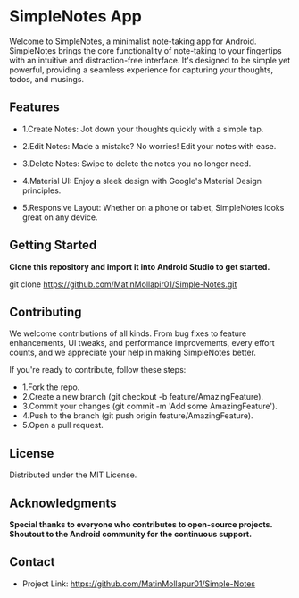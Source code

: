 # SimpleNotes App

Welcome to SimpleNotes, a minimalist note-taking app for Android. SimpleNotes brings the core functionality of note-taking to your fingertips with an intuitive and distraction-free interface. It's designed to be simple yet powerful, providing a seamless experience for capturing your thoughts, todos, and musings.

## Features

- 1.Create Notes: Jot down your thoughts quickly with a simple tap.

- 2.Edit Notes: Made a mistake? No worries! Edit your notes with ease.

- 3.Delete Notes: Swipe to delete the notes you no longer need.

- 4.Material UI: Enjoy a sleek design with Google's Material Design principles.

- 5.Responsive Layout: Whether on a phone or tablet, SimpleNotes looks great on any device.


## Getting Started

**Clone this repository and import it into Android Studio to get started.**


git clone https://github.com/MatinMollapir01/Simple-Notes.git

## Contributing
We welcome contributions of all kinds. From bug fixes to feature enhancements, UI tweaks, and performance improvements, every effort counts, and we appreciate your help in making SimpleNotes better.

If you're ready to contribute, follow these steps:

- 1.Fork the repo.
- 2.Create a new branch (git checkout -b feature/AmazingFeature).
- 3.Commit your changes (git commit -m 'Add some AmazingFeature').
- 4.Push to the branch (git push origin feature/AmazingFeature).
- 5.Open a pull request.
## License

Distributed under the MIT License.

## Acknowledgments

**Special thanks to everyone who contributes to open-source projects.**
**Shoutout to the Android community for the continuous support.**

## Contact

- Project Link: https://github.com/MatinMollapur01/Simple-Notes
